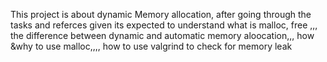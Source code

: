 This project is about dynamic Memory allocation, after going through the tasks and referces given its expected to understand what is malloc, free ,,, the difference between dynamic and automatic memory aloocation,,, how &why to use malloc,,,, how to use valgrind to check for memory leak
